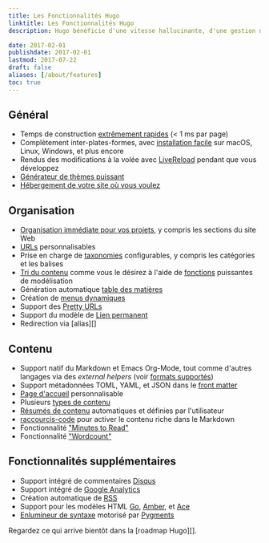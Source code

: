 ```yaml
---
title: Les Fonctionnalités Hugo
linktitle: Les Fonctionnalités Hugo
description: Hugo bénéficie d'une vitesse hallucinante, d'une gestion de contenu robuste et d'un langage de mise en page puissant, ce qui en fait un excellent outil pour toutes sortes de sites Web statiques.

date: 2017-02-01
publishdate: 2017-02-01
lastmod: 2017-07-22
draft: false
aliases: [/about/features]
toc: true
---
```


## Général

* Temps de construction [extrêmement rapides][Extremely fast] (&lt; 1 ms par page)
* Complètement inter-plates-formes, avec [installation facile][install] sur macOS, Linux, Windows, et plus encore
* Rendus des modifications à la volée avec  [LiveReload][] pendant que vous développez
* [Générateur de thèmes puissant][Powerful theming]
* [Hébergement de votre site où vous voulez][hostanywhere]

## Organisation
* [Organisation immédiate pour vos projets][organization for your projects], y compris les sections du site Web
* [URLs][] personnalisables 
* Prise en charge de [taxonomies][] configurables, y compris les catégories et les balises
* [Tri du contenu][Sort content] comme vous le désirez à l'aide de [fonctions][functions] puissantes de modélisation 
* Génération automatique [table des matières][table of contents]
* Création de [menus dynamiques][Dynamic menu]
* Support des [Pretty URLs][]
* Support du modèle de [Lien permanent][Permalink]
* Redirection via [alias][]
 

## Contenu

* Support natif du Markdown et Emacs Org-Mode, tout comme d'autres langages via des *external helpers* (voir [formats supportés][supported formats])
* Support métadonnées TOML, YAML, et JSON dans le [front matter][]
* [Page d'accueil][homepage] personnalisable
* Plusieurs [types de contenu][content types]
* [Résumés de contenu][content summaries] automatiques et définies par l'utilisateur
* [raccourcis-code][Shortcodes] pour activer le contenu riche dans le Markdown
* Fonctionnalité ["Minutes to Read"][pagevars]
* Fonctionnalité ["Wordcount"][pagevars]

## Fonctionnalités supplémentaires

* Support intégré de commentaires [Disqus][] 
* Support intégré de [Google Analytics][] 
* Création automatique de [RSS][] 
* Support pour les modèles HTML [Go][], [Amber], et [Ace][] 
* [Enlumineur de syntaxe][Syntax highlighting] motorisé par [Pygments][]

Regardez ce qui arrive bientôt dans la [roadmap Hugo][].

[Ace]: /templates/alternatives/
[aliases]: /gestion-contenu/urls/#alias
[Amber]: https://github.com/eknkc/amber
[content summaries]: /gestion-contenu/summaries/
[content types]: /gestion-contenu/types/
[Disqus]: https://disqus.com/
[Dynamic menu]: /templates/menu-templates/
[Extremely fast]: https://github.com/bep/hugo-benchmark
[front matter]: /gestion-contenu/front-matter/
[functions]: /fonctions/
[Go]: http://golang.org/pkg/html/template/
[Google Analytics]: https://google-analytics.com/
[homepage]: /templates/homepage/
[hostanywhere]: /hebergement-et-deploiement/
[Hugo roadmap]: /a-propos/roadmap
[install]: /demarrage/installer/
[LiveReload]: /demarrage/usage/
[organization for your projects]: /demarrage/structure-dossier/
[pagevars]: /variables/page/
[Permalink]: /gestion-contenu/urls/#permalinks
[Powerful theming]: /themes/
[Pretty URLs]: /gestion-contenu/urls/
[Pygments]: http://pygments.org/
[RSS]: /templates/rss/
[Shortcodes]: /gestion-contenu/shortcodes/
[sort content]: /templates/
[supported formats]: /gestion-contenu/formats/
[Syntax highlighting]: /outils/syntax-highlighting/
[table of contents]: /gestion-contenu/toc/
[taxonomies]: /gestion-contenu/taxonomies/
[URLs]: /gestion-contenu/urls/
